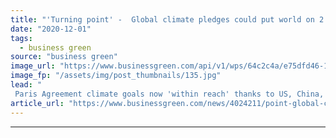 ```yaml
---
title: "'Turning point' -  Global climate pledges could put world on 2.1C warming pathway, analysis suggests"
date: "2020-12-01"
tags: 
  - business green
source: "business green"
image_url: "https://www.businessgreen.com/api/v1/wps/64c2c4a/e75dfd46-1b37-4f14-93dd-20672d557603/5/iw-climate-change-renewable-017-185x114.jpg"
image_fp: "/assets/img/post_thumbnails/135.jpg"
lead: "
 Paris Agreement climate goals now 'within reach' thanks to US, China, Japan, and South Korea joining net zero club, Climate Action Tracker estimates ..."
article_url: "https://www.businessgreen.com/news/4024211/point-global-climate-pledges-world-1c-warming-pathway-analysis-suggests"
---
```


---

